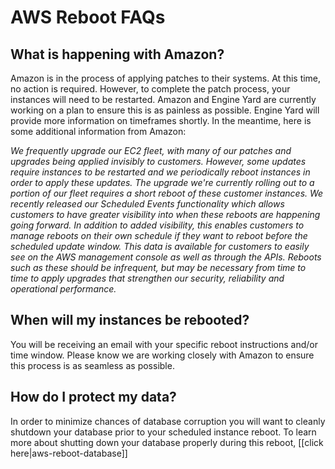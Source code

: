 # AWS Reboot FAQs

## What is happening with Amazon?

Amazon is in the process of applying patches to their systems. At 
this time, no action is required. However, to complete the patch process, 
your instances will need to be restarted. Amazon and Engine Yard are 
currently working on a plan to ensure this is as painless as possible. Engine 
Yard will provide more information on timeframes shortly. In the meantime, 
here is some additional information from Amazon:

_We frequently upgrade our EC2 fleet, with many of our patches and upgrades being applied invisibly to customers. However, some updates require instances to be restarted and we periodically reboot instances in order to apply these updates. The upgrade we're currently rolling out to a portion of our fleet requires a short reboot of these customer instances. We recently released our Scheduled Events functionality which allows customers to have greater visibility into when these reboots are happening going forward. In addition to added visibility, this enables customers to manage reboots on their own schedule if they want to reboot before the scheduled update window. This data is available for customers to easily see on the AWS management console as well as through the APIs. Reboots such as these should be infrequent, but may be necessary from time to time to apply upgrades that strengthen our security, reliability and operational performance._


## When will my instances be rebooted?

You will be receiving an email with your specific reboot instructions 
and/or time window.  Please know we are working closely with Amazon to ensure 
this process is as seamless as possible.


## How do I protect my data?

In order to minimize chances of database corruption you will want to cleanly shutdown 
your database prior to your scheduled instance reboot. To learn more about shutting
down your database properly during this reboot, [[click here|aws-reboot-database]]

